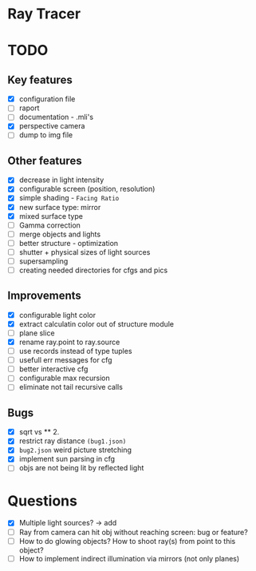 # Ray Tracer

# TODO

## Key features
- [x] configuration file
- [ ] raport
- [ ] documentation - .mli's
- [x] perspective camera
- [ ] dump to img file

## Other features
- [x] decrease in light intensity
- [x] configurable screen (position, resolution)
- [x] simple shading - `Facing Ratio`
- [x] new surface type: mirror
- [x] mixed surface type 
- [ ] Gamma correction
- [ ] merge objects and lights
- [ ] better structure - optimization
- [ ] shutter + physical sizes of light sources
- [ ] supersampling
- [ ] creating needed directories for cfgs and pics

## Improvements
- [x] configurable light color
- [x] extract calculatin color out of structure module
- [ ] plane slice
- [x] rename ray.point to ray.source
- [ ] use records instead of type tuples
- [ ] usefull err messages for cfg
- [ ] better interactive cfg
- [ ] configurable max recursion
- [ ] eliminate not tail recursive calls

## Bugs
- [x] sqrt vs ** 2.
- [x] restrict ray distance `(bug1.json)`
- [x] `bug2.json` weird picture stretching
- [x] implement sun parsing in cfg
- [ ] objs are not being lit by reflected light

# Questions
- [x] Multiple light sources? -> add
- [ ] Ray from camera can hit obj without reaching screen: bug or feature?
- [ ] How to do glowing objects? How to shoot ray(s) from point to this object?
- [ ] How to implement indirect illumination via mirrors (not only planes)
